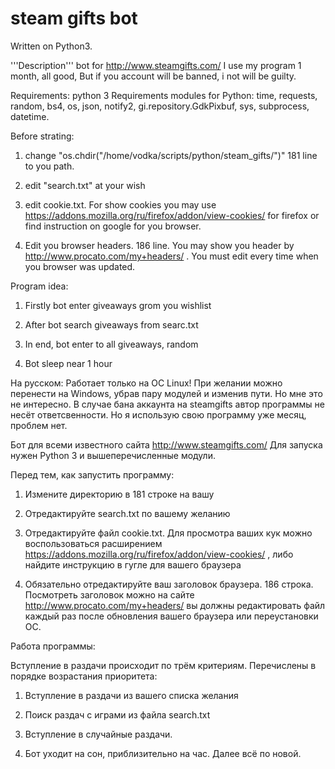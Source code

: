 # steam gifts bot
Written on Python3.

'''Description'''
bot for http://www.steamgifts.com/ I use my program 1 month, all good, But if you account will be banned, i not will be guilty.

Requirements: python 3
Requirements modules for Python:
time, requests, random, bs4, os, json, notify2, gi.repository.GdkPixbuf, sys, subprocess, datetime.

Before strating:

1) change "os.chdir("/home/vodka/scripts/python/steam_gifts/")" 181 line to you path.

2) edit "search.txt" at your wish

3) edit cookie.txt. For show cookies you may use https://addons.mozilla.org/ru/firefox/addon/view-cookies/ for firefox or find instruction on google for you browser.

4) Edit you browser headers. 186 line. You may show you header by http://www.procato.com/my+headers/ . You must edit every time when you browser was updated.

Program idea:
1) Firstly bot enter giveaways grom you wishlist

2) After bot search giveaways from searc.txt

3) In end, bot enter to all giveaways, random

4) Bot sleep near 1 hour

На русском:
Работает только на ОС Linux! При желании можно перенести на Windows, убрав пару модулей и изменив пути. Но мне это не интересно. В случае бана аккаунта на steamgifts автор программы не несёт ответсвенности. Но я использую свою программу уже месяц, проблем нет. 

Бот для всеми известного сайта http://www.steamgifts.com/ Для запуска нужен Python 3 и вышеперечисленные модули.

Перед тем, как запустить программу:

1) Измените директорию в 181 строке на вашу

2) Отредактируйте search.txt по вашему желанию

3) Отредактируйте файл cookie.txt. Для просмотра ваших кук можно воспользоваться расширением https://addons.mozilla.org/ru/firefox/addon/view-cookies/ , либо найдите инструкцию в гугле для вашего браузера

4) Обязательно отредактируйте ваш заголовок браузера. 186 строка. Посмотреть заголовок можно на сайте http://www.procato.com/my+headers/ вы должны редактировать файл каждый раз после обновления вашего браузера или переустановки ОС.

Работа программы:

Вступление в раздачи происходит по трём критериям. Перечислены в порядке возрастания приоритета:

1) Вступление в раздачи из вашего списка желания

2) Поиск раздач с играми из файла search.txt

3) Вступление в случайные раздачи.

4) Бот уходит на сон, приблизительно на час. Далее всё по новой.
